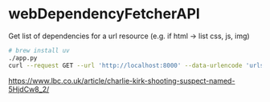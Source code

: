 # webDependencyFetcherAPI
Get list of dependencies for a url resource (e.g. if html -> list css, js, img)

```bash
# brew install uv
./app.py
curl --request GET --url 'http://localhost:8000' --data-urlencode 'urls=https://www.bbc.co.uk/'
```

https://www.lbc.co.uk/article/charlie-kirk-shooting-suspect-named-5HjdCw8_2/